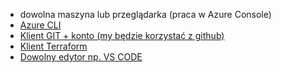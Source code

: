 * dowolna maszyna lub przeglądarka (praca w Azure Console)
* [Azure CLI](https://docs.microsoft.com/en-us/cli/azure/install-azure-cli#install)
* [Klient GIT + konto (my będzie korzystać z github)](https://git-scm.com/downloads)
* [Klient Terraform](https://www.terraform.io/downloads.html)
* [Dowolny edytor np. VS CODE](https://code.visualstudio.com/download)
